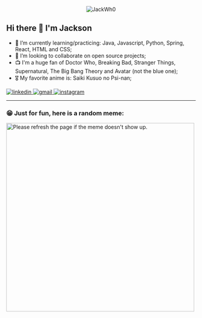 <p align="center">
  <img src="https://user-images.githubusercontent.com/48254551/151009025-a3625d44-54e5-4e80-8462-b3e6ed3b12db.gif" alt="JackWh0">
</p>

## Hi there 👋 I'm Jackson

- 🌱 I’m currently learning/practicing: Java, Javascript, Python, Spring, React, HTML and CSS;
- 👯 I’m looking to collaborate on open source projects;
- 📺 I'm a huge fan of Doctor Who, Breaking Bad, Stranger Things, Supernatural, The Big Bang Theory and Avatar (not the blue one);
- 🎖️ My favorite anime is: Saiki Kusuo no Psi-nan;
<a href="https://www.linkedin.com/in/jackson-silva-bezerra/">
  <img src="https://img.shields.io/badge/LinkedIn-0077B5?style=for-the-badge&logo=linkedin&logoColor=white" alt="linkedin">
</a>
<a href="mailto:jackson.silva.who@gmail.com">
  <img src='https://img.shields.io/badge/Gmail-D14836?style=for-the-badge&logo=gmail&logoColor=white' alt="gmail">
</a>
<a href="https://www.instagram.com/j4ckwho/">
  <img src='https://img.shields.io/badge/Instagram-E4405F?style=for-the-badge&logo=instagram&logoColor=white' alt="instagram">
</a>

<hr>

<h3>😁 Just for fun, here is a random meme:</h3>
<img src='https://random-memer.herokuapp.com/' height="500px" title="Meme" alt="Please refresh the page if the meme doesn't show up.">


